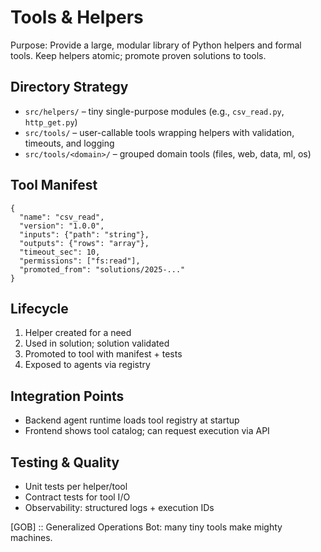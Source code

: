 # Tools & Helpers

Purpose: Provide a large, modular library of Python helpers and formal tools. Keep helpers atomic; promote proven solutions to tools.

## Directory Strategy
- `src/helpers/` – tiny single-purpose modules (e.g., `csv_read.py`, `http_get.py`)
- `src/tools/` – user-callable tools wrapping helpers with validation, timeouts, and logging
- `src/tools/<domain>/` – grouped domain tools (files, web, data, ml, os)

## Tool Manifest
```
{
  "name": "csv_read",
  "version": "1.0.0",
  "inputs": {"path": "string"},
  "outputs": {"rows": "array"},
  "timeout_sec": 10,
  "permissions": ["fs:read"],
  "promoted_from": "solutions/2025-..."
}
```

## Lifecycle
1) Helper created for a need
2) Used in solution; solution validated
3) Promoted to tool with manifest + tests
4) Exposed to agents via registry

## Integration Points
- Backend agent runtime loads tool registry at startup
- Frontend shows tool catalog; can request execution via API

## Testing & Quality
- Unit tests per helper/tool
- Contract tests for tool I/O
- Observability: structured logs + execution IDs

[GOB] :: Generalized Operations Bot: many tiny tools make mighty machines.
